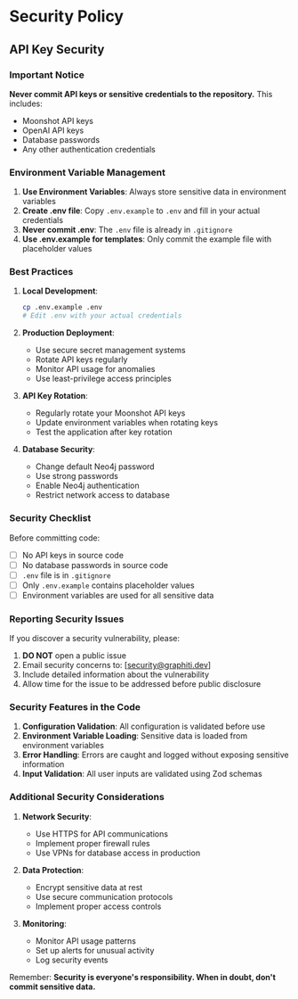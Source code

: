 # Security Policy

## API Key Security

### Important Notice
**Never commit API keys or sensitive credentials to the repository.** This includes:
- Moonshot API keys
- OpenAI API keys
- Database passwords
- Any other authentication credentials

### Environment Variable Management

1. **Use Environment Variables**: Always store sensitive data in environment variables
2. **Create .env file**: Copy `.env.example` to `.env` and fill in your actual credentials
3. **Never commit .env**: The `.env` file is already in `.gitignore`
4. **Use .env.example for templates**: Only commit the example file with placeholder values

### Best Practices

1. **Local Development**:
   ```bash
   cp .env.example .env
   # Edit .env with your actual credentials
   ```

2. **Production Deployment**:
   - Use secure secret management systems
   - Rotate API keys regularly
   - Monitor API usage for anomalies
   - Use least-privilege access principles

3. **API Key Rotation**:
   - Regularly rotate your Moonshot API keys
   - Update environment variables when rotating keys
   - Test the application after key rotation

4. **Database Security**:
   - Change default Neo4j password
   - Use strong passwords
   - Enable Neo4j authentication
   - Restrict network access to database

### Security Checklist

Before committing code:
- [ ] No API keys in source code
- [ ] No database passwords in source code
- [ ] `.env` file is in `.gitignore`
- [ ] Only `.env.example` contains placeholder values
- [ ] Environment variables are used for all sensitive data

### Reporting Security Issues

If you discover a security vulnerability, please:
1. **DO NOT** open a public issue
2. Email security concerns to: [security@graphiti.dev]
3. Include detailed information about the vulnerability
4. Allow time for the issue to be addressed before public disclosure

### Security Features in the Code

1. **Configuration Validation**: All configuration is validated before use
2. **Environment Variable Loading**: Sensitive data is loaded from environment variables
3. **Error Handling**: Errors are caught and logged without exposing sensitive information
4. **Input Validation**: All user inputs are validated using Zod schemas

### Additional Security Considerations

1. **Network Security**:
   - Use HTTPS for API communications
   - Implement proper firewall rules
   - Use VPNs for database access in production

2. **Data Protection**:
   - Encrypt sensitive data at rest
   - Use secure communication protocols
   - Implement proper access controls

3. **Monitoring**:
   - Monitor API usage patterns
   - Set up alerts for unusual activity
   - Log security events

Remember: **Security is everyone's responsibility. When in doubt, don't commit sensitive data.**